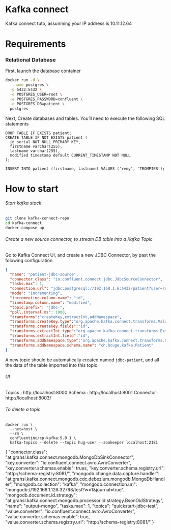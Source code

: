 # Kafka connect
Kafka connect tuto, assunming your IP address is 10.11.12.64

# Requirements

### Relational Database
First, launch the database container
```sh
docker run -d \
  --name postgres \
  -p 5432:5432 \
  -e POSTGRES_USER=root \
  -e POSTGRES_PASSWORD=confluent \
  -e POSTGRES_DB=patient \
  postgres
```

Next, Create databases and tables. You’ll need to execute the following SQL statements

```
DROP TABLE IF EXISTS patient;
CREATE TABLE IF NOT EXISTS patient (
  id serial NOT NULL PRIMARY KEY,
  firstname varchar(255),
  lastname varchar(255),
  modified timestamp default CURRENT_TIMESTAMP NOT NULL
);

INSERT INTO patient (firstname, lastname) VALUES ('remy', 'TROMPIER');
```

# How to start

###### Start kafka stack
```sh
git clone kafka-connect-repo
cd kafka-connect
docker-compose up
```

###### Create a new source connector, to stream DB table into a Kafka Topic
Go to Kafka Connect UI, and create a new JDBC Connector, by past the folowing configuration.
```json
{
  "name": "patient-jdbc-source",
  "connector.class": "io.confluent.connect.jdbc.JdbcSourceConnector",
  "tasks.max": 1,
  "connection.url": "jdbc:postgresql://192.168.1.6:5432/patient?user=root&password=confluent",
  "mode": "incrementing",
  "incrementing.column.name": "id",
  "timestamp.column.name": "modified",
  "topic.prefix": "jdbc-",
  "poll.interval.ms": 1000,
  "transforms":"createKey,extractInt,addNamespace",
  "transforms.createKey.type":"org.apache.kafka.connect.transforms.ValueToKey",
  "transforms.createKey.fields":"id",
  "transforms.extractInt.type":"org.apache.kafka.connect.transforms.ExtractField$Key",
  "transforms.extractInt.field":"id",
  "transforms.addNamespace.type":"org.apache.kafka.connect.transforms.SetSchemaMetadata$Value",
  "transforms.addNamespace.schema.name": "ch.hcuge.kafka.Patient"
}
```

A new topic should be automatically created named `jdbc-patient`, and all the data of the table imported into this topic.


###### UI
Topics : http://localhost:8000
Schema : http://localhost:8001
Connector : http://localhost:8003/





###### To delete a topic 
```
docker run \
  --net=host \
  --rm \
  confluentinc/cp-kafka:5.0.1 \
  kafka-topics --delete --topic hug-user --zookeeper localhost:2181
```

{
  "connector.class": "at.grahsl.kafka.connect.mongodb.MongoDbSinkConnector",
  "key.converter": "io.confluent.connect.avro.AvroConverter",
  "key.converter.schemas.enable": trues,
  "key.converter.schema.registry.url": "http://schema-registry:8081/",
  "mongodb.change.data.capture.handler": "at.grahsl.kafka.connect.mongodb.cdc.debezium.mongodb.MongoDbHandler",
  "mongodb.collection": "kafka",
  "mongodb.connection.uri": "mongodb://192.168.1.126:32768/test?w=1&journal=true",
  "mongodb.document.id.strategy": "at.grahsl.kafka.connect.mongodb.processor.id.strategy.BsonOidStrategy",
  "name": "output-mongo",
  "tasks.max": 1,
  "topics": "quickstart-jdbc-test",
  "value.converter": "io.confluent.connect.avro.AvroConverter",
  "value.converter.schemas.enable": true,
  "value.converter.schema.registry.url": "http://schema-registry:8081/"
}